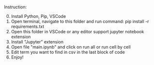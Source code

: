 Instruction:

0. Install Python, Pip, VSCode
1. Open terminal, navigate to this folder and run command: pip install -r requirements.txt
2. Open this folder in VSCode or any editor support jupyter notebook extension
3. Install "Jupyter" extension
4. Open file "main.ipynb" and click on run all or run cell by cell
5. Edit term you want to find in csv in the last block of code
6. Enjoy!
